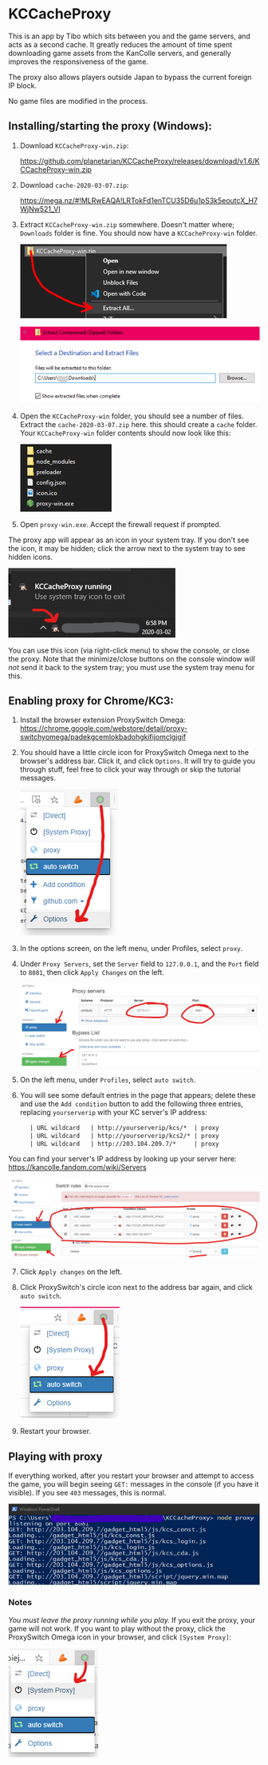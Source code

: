 # KCCacheProxy
This is an app by Tibo which sits between you and the game servers, and acts as a
second cache. It greatly reduces the amount of time spent downloading game assets
from the KanColle servers, and generally improves the responsiveness of the game.

The proxy also allows players outside Japan to bypass the current foreign IP block.

No game files are modified in the process.


## Installing/starting the proxy (Windows):

1) Download `KCCacheProxy-win.zip`:

   https://github.com/planetarian/KCCacheProxy/releases/download/v1.6/KCCacheProxy-win.zip

2) Download `cache-2020-03-07.zip`:

   https://mega.nz/#!MLRwEAQA!LRTokFd1enTCU35D6u1pS3k5eoutcX_H7WjNw521_VI

3) Extract `KCCacheProxy-win.zip` somewhere. Doesn't matter where;
   `Downloads` folder is fine. You should now have a `KCCacheProxy-win` folder.
   
   ![Right click the file and click 'extract'](/KCCacheProxy/A4.png)
   
   ![Then extract to your Downloads folder, or wherever](/KCCacheProxy/A4b.png)

4) Open the `KCCacheProxy-win` folder, you should see a number of files.
   Extract the `cache-2020-03-07.zip` here. this should create a `cache` folder.
   Your `KCCacheProxy-win` folder contents should now look like this:
   
   ![KCCacheProxy-win folder contents](/KCCacheProxy/A5.png)

5) Open `proxy-win.exe`. Accept the firewall request if prompted.

The proxy app will appear as an icon in your system tray.
If you don't see the icon, it may be hidden; click the arrow next to the system tray
to see hidden icons.

   ![System tray icon](/KCCacheProxy/A9.png)

You can use this icon (via right-click menu) to show the console, or close the proxy.
Note that the minimize/close buttons on the console window *will not* send it back to
the system tray; you must use the system tray menu for this.

 
## Enabling proxy for Chrome/KC3:

1) Install the browser extension ProxySwitch Omega:
   https://chrome.google.com/webstore/detail/proxy-switchyomega/padekgcemlokbadohgkifijomclgjgif

2) You should have a little circle icon for ProxySwitch Omega next to the browser's
   address bar. Click it, and click `Options`. It will try to guide you
   through stuff, feel free to click your way through or skip the tutorial messages.

   ![Accessing ProxySwitch Omega options](/KCCacheProxy/B2.png)

3) In the options screen, on the left menu, under Profiles, select `proxy`.
4) Under `Proxy Servers`, set the `Server` field to `127.0.0.1`,
   and the `Port` field to `8081`, then click `Apply Changes` on the left.

   ![Configuring proxy server](/KCCacheProxy/B4.png)

5) On the left menu, under `Profiles`, select `auto switch`.
6) You will see some default entries in the page that appears; delete these
   and use the `Add condition` button to add the following three entries,
   replacing `yourserverip` with your KC server's IP address:
```      | Condition Type | Condition Details          | Profile
      | URL wildcard   | http://yourserverip/kcs/*  | proxy
      | URL wildcard   | http://yourserverip/kcs2/* | proxy
      | URL wildcard   | http://203.104.209.7/*     | proxy
```
   You can find your server's IP address by looking up your server here:
   https://kancolle.fandom.com/wiki/Servers

   ![Configuring proxy traffic](/KCCacheProxy/B6.png)

7) Click `Apply changes` on the left.
8) Click ProxySwitch's circle icon next to the address bar again,
   and click `auto switch`.

   ![Activating the proxy connection](/KCCacheProxy/B8.png)

9) Restart your browser.


## Playing with proxy

If everything worked, after you restart your browser and attempt to access the game,
you will begin seeing `GET:` messages in the console (if you have it visible).
If you see `403` messages, this is normal.

   ![Normal proxy operation](/KCCacheProxy/C1.png)

### Notes
*You must leave the proxy running while you play.*
If you exit the proxy, your game will not work.
If you want to play without the proxy, click the ProxySwitch Omega icon in your browser,
and click `[System Proxy]`:

   ![Disabling proxy](/KCCacheProxy/C2.png)
